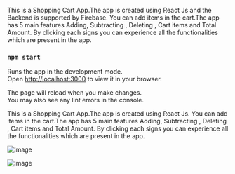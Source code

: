 
This is a Shopping Cart App.The app is created using React Js and the Backend is supported by Firebase. You can add items in the cart.The app has 5 main features Adding, Subtracting  , Deleting , Cart items and Total Amount. By clicking each signs you can experience all the functionalities which are present in the app.

### `npm start`

Runs the app in the development mode.\
Open [http://localhost:3000](http://localhost:3000) to view it in your browser.

The page will reload when you make changes.\
You may also see any lint errors in the console.


This is a Shopping Cart App.The app is created using React Js. You can add items in the cart.The app has 5 main features Adding, Subtracting  , Deleting , Cart items and Total Amount. By clicking each signs you can experience all the functionalities which are present in the app.





![image](https://user-images.githubusercontent.com/121373586/227358167-fdbf4ddd-d915-428c-8d37-17acf1701888.png)

![image](https://user-images.githubusercontent.com/121373586/227360654-155542a9-b621-464e-9457-945770a12bb4.png)



